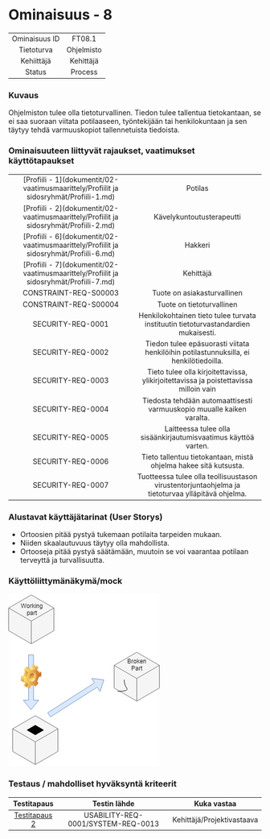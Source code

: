 # Ominaisuus - 8


| | |
|:-:|:-:|
| Ominaisuus ID | FT08.1 |
| Tietoturva | Ohjelmisto |
| Kehiittäjä | Kehittäjä |
| Status | Process |

### Kuvaus

Ohjelmiston tulee olla tietoturvallinen. Tiedon tulee tallentua tietokantaan, se ei saa suoraan viitata potilaaseen, työntekijään tai henkilokuntaan ja sen täytyy tehdä varmuuskopiot tallennetuista tiedoista.

### Ominaisuuteen liittyvät rajaukset, vaatimukset käyttötapaukset

| | |
|:-:|:-:|
| [Profiili - 1](dokumentit/02-vaatimusmaarittely/Profiilit ja sidosryhmät/Profiili-1.md) | Potilas |
| [Profiili - 2](dokumentit/02-vaatimusmaarittely/Profiilit ja sidosryhmät/Profiili-2.md) | Kävelykuntoutusterapeutti |
| [Profiili - 6](dokumentit/02-vaatimusmaarittely/Profiilit ja sidosryhmät/Profiili-6.md) | Hakkeri |
| [Profiili - 7](dokumentit/02-vaatimusmaarittely/Profiilit ja sidosryhmät/Profiili-7.md) | Kehittäjä |
| CONSTRAINT-REQ-S00003 | Tuote on asiakasturvallinen | 
| CONSTRAINT-REQ-S00004 | Tuote on tietoturvallinen | 
| SECURITY-REQ-0001 | Henkilokohtainen tieto tulee turvata instituutin tietoturvastandardien mukaisesti. |
| SECURITY-REQ-0002 | Tiedon tulee epäsuorasti viitata henkilöihin potilastunnuksilla, ei henkilötiedoilla. | 
| SECURITY-REQ-0003 | Tieto tulee olla kirjoitettavissa, ylikirjoitettavissa ja poistettavissa milloin vain | 
| SECURITY-REQ-0004 | Tiedosta tehdään automaattisesti varmuuskopio muualle kaiken varalta. | 
| SECURITY-REQ-0005 | Laitteessa tulee olla sisäänkirjautumisvaatimus käyttöä varten. | 
| SECURITY-REQ-0006 | Tieto tallentuu tietokantaan, mistä ohjelma hakee sitä kutsusta. | 
| SECURITY-REQ-0007 | Tuotteessa tulee olla teollisuustason virustentorjuntaohjelma ja tietoturvaa ylläpitävä ohjelma. | 

### Alustavat käyttäjätarinat (User Storys)
* Ortoosien pitää pystyä tukemaan potilaita tarpeiden mukaan.
* Niiden skaalautuvuus täytyy olla mahdollista.
* Ortooseja pitää pystyä säätämään, muutoin se voi vaarantaa potilaan terveyttä ja turvallisuutta.

### Käyttöliittymänäkymä/mock 

![](dokumentit/02-vaatimusmaarittely/kuvat/ReplaceParts.PNG)


### Testaus / mahdolliset hyväksyntä kriteerit 

| Testitapaus  | Testin lähde  | Kuka vastaa  |
|:-: | :-:|:-:|
| [Testitapaus 2](dokumentit/02-vaatimusmaarittely/Hyväksyntätestit/Hyväksyntätesti-2.md)  | USABILITY-REQ-0001/SYSTEM-REQ-0013 | Kehittäjä/Projektivastaava |